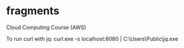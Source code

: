 # fragments
Cloud Computing Course (AWS)

To run curl with jq:
curl.exe -s localhost:8080 | C:\Users\Public\jq.exe    
